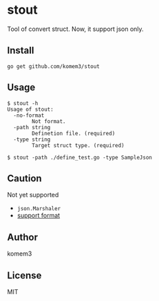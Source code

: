 # stout

Tool of convert struct. Now, it support json only.

## Install

```shell
go get github.com/komem3/stout
```

## Usage

```shell
$ stout -h
Usage of stout:
  -no-format
    	Not format.
  -path string
    	Definetion file. (required)
  -type string
    	Target struct type. (required)

$ stout -path ./define_test.go -type SampleJson
```

## Caution

Not yet supported

- `json.Marshaler`
- [support format](./define_test.go)

## Author

komem3

## License

MIT
